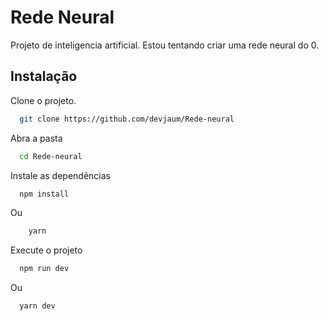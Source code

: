 
# Rede Neural
Projeto de inteligencia artificial.
Estou tentando criar uma rede neural do 0.


## Instalação

Clone o projeto.

```bash
  git clone https://github.com/devjaum/Rede-neural
```
Abra a pasta
```bash
  cd Rede-neural
```
Instale as dependências
```bash
  npm install
```
Ou
```bash
    yarn
```
Execute o projeto
```bash
  npm run dev
```
Ou
```bash
  yarn dev
```